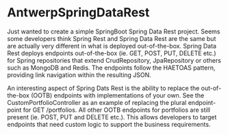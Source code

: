 # AntwerpSpringDataRest

Just wanted to create a simple SpringBoot Spring Data Rest project. Seems some developers think Spring Rest and Spring Data Rest are the same but are actually very different in what is deployed out-of-the-box. Spring Data Rest deploys endpoints out-of-the-box (ie. GET, POST, PUT, DELETE etc.) for Spring repositories that extend CrudRepository, JpaRepository or others such as MongoDB and Redis. The endpoints follow the HAETOAS pattern, providing link navigation within the resulting JSON. 

An interesting aspect of Spring Dats Rest is the ability to replace the out-of-the-box (OOTB) endpoints with implementations of your own.  See the CustomPortfolioController as an example of replacing the plural endpoint-point for GET /portfolios. All other OOTB endpoints for portfolios are still present (ie. POST, PUT and DELETE etc.). This allows developers to target endpoints that need custom logic to support the business requirements. 
